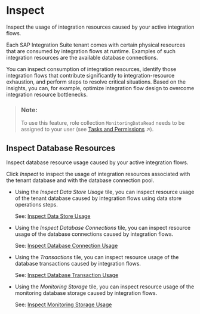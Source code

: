<!-- loioa4d5e49e24f54a7a81b31eb07f1714ac -->

# Inspect

Inspect the usage of integration resources caused by your active integration flows.

Each SAP Integration Suite tenant comes with certain physical resources that are consumed by integration flows at runtime. Examples of such integration resources are the available database connections.

You can inspect consumption of integration resources, identify those integration flows that contribute significantly to integration-resource exhaustion, and perform steps to resolve critical situations. Based on the insights, you can, for example, optimize integration flow design to overcome integration resource bottlenecks.

> ### Note:  
> To use this feature, role collection `MonitoringDataRead` needs to be assigned to your user \(see [Tasks and Permissions](https://help.sap.com/viewer/368c481cd6954bdfa5d0435479fd4eaf/Cloud/en-US/556d5575d4b0483e85d4f3251f21d0ec.html "") :arrow_upper_right:\).



<a name="loioa4d5e49e24f54a7a81b31eb07f1714ac__section_a4l_sct_2xb"/>

## Inspect Database Resources

Inspect database resource usage caused by your active integration flows.

Click *Inspect* to inspect the usage of integration resources associated with the tenant database and with the database connection pool.

-   Using the *Inspect Data Store Usage* tile, you can inspect resource usage of the tenant database caused by integration flows using data store operations steps.

    See: [Inspect Data Store Usage](inspect-data-store-usage-fcc08f6.md)

-   Using the *Inspect Database Connections* tile, you can inspect resource usage of the database connections caused by integration flows.

    See: [Inspect Database Connection Usage](inspect-database-connection-usage-567eb42.md)

-   Using the *Transactions* tile, you can inspect resource usage of the database transactions caused by integration flows.

    See: [Inspect Database Transaction Usage](inspect-database-transaction-usage-6736a37.md)

-   Using the *Monitoring Storage* tile, you can inspect resource usage of the monitoring database storage caused by integration flows.

    See: [Inspect Monitoring Storage Usage](inspect-monitoring-storage-usage-216dc43.md)


